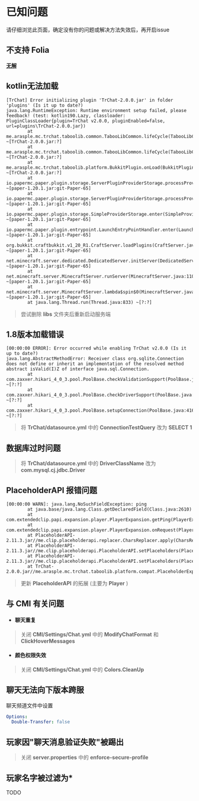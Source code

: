 # 已知问题

请仔细浏览此页面，确定没有你的问题或解决方法失效后，再开启issue

## 不支持 Folia

**[无解](https://github.com/TabooLib/taboolib/issues/317)**

## kotlin无法加载

```
[TrChat] Error initializing plugin 'TrChat-2.0.0.jar' in folder 'plugins' (Is it up to date?) 
java.lang.RuntimeException: Runtime environment setup failed, please feedback! (test: kotlin190.Lazy, classloader: PluginClassLoader{plugin=TrChat v2.0.0, pluginEnabled=false, url=plugins\TrChat-2.0.0.jar})         
        at me.arasple.mc.trchat.taboolib.common.TabooLibCommon.lifeCycle(TabooLibCommon.java:201) ~[TrChat-2.0.0.jar:?]         
        at me.arasple.mc.trchat.taboolib.common.TabooLibCommon.lifeCycle(TabooLibCommon.java:122) ~[TrChat-2.0.0.jar:?]         
        at me.arasple.mc.trchat.taboolib.platform.BukkitPlugin.onLoad(BukkitPlugin.java:87) ~[TrChat-2.0.0.jar:?]         
        at io.papermc.paper.plugin.storage.ServerPluginProviderStorage.processProvided(ServerPluginProviderStorage.java:59) ~[paper-1.20.1.jar:git-Paper-65]         
        at io.papermc.paper.plugin.storage.ServerPluginProviderStorage.processProvided(ServerPluginProviderStorage.java:18) ~[paper-1.20.1.jar:git-Paper-65]         
        at io.papermc.paper.plugin.storage.SimpleProviderStorage.enter(SimpleProviderStorage.java:40) ~[paper-1.20.1.jar:git-Paper-65]         
        at io.papermc.paper.plugin.entrypoint.LaunchEntryPointHandler.enter(LaunchEntryPointHandler.java:36) ~[paper-1.20.1.jar:git-Paper-65]         
        at org.bukkit.craftbukkit.v1_20_R1.CraftServer.loadPlugins(CraftServer.java:507) ~[paper-1.20.1.jar:git-Paper-65]         
        at net.minecraft.server.dedicated.DedicatedServer.initServer(DedicatedServer.java:273) ~[paper-1.20.1.jar:git-Paper-65]         
        at net.minecraft.server.MinecraftServer.runServer(MinecraftServer.java:1101) ~[paper-1.20.1.jar:git-Paper-65]         
        at net.minecraft.server.MinecraftServer.lambda$spin$0(MinecraftServer.java:318) ~[paper-1.20.1.jar:git-Paper-65]         
        at java.lang.Thread.run(Thread.java:833) ~[?:?]
```

> 尝试删除 **libs** 文件夹后重新启动服务端

## 1.8版本加载错误

```
[00:00:00 ERROR]: Error occurred while enabling TrChat v2.0.0 (Is it up to date?)
java.lang.AbstractMethodError: Receiver class org.sqlite.Connection does not define or inherit an implementation of the resolved method abstract isValid(I)Z of interface java.sql.Connection.
        at com.zaxxer.hikari_4_0_3.pool.PoolBase.checkValidationSupport(PoolBase.java:464) ~[?:?]
        at com.zaxxer.hikari_4_0_3.pool.PoolBase.checkDriverSupport(PoolBase.java:447) ~[?:?]
        at com.zaxxer.hikari_4_0_3.pool.PoolBase.setupConnection(PoolBase.java:416) ~[?:?]
```
> 将 **TrChat/datasource.yml** 中的 **ConnectionTestQuery** 改为 **SELECT 1**

## 数据库过时问题

> 将 **TrChat/datasource.yml** 中的 **DriverClassName** 改为 **com.mysql.cj.jdbc.Driver**

## PlaceholderAPI 报错问题

```
[00:00:00 WARN]: java.lang.NoSuchFieldException: ping
        at java.base/java.lang.Class.getDeclaredField(Class.java:2610)
        at com.extendedclip.papi.expansion.player.PlayerExpansion.getPing(PlayerExpansion.java:224)
        at com.extendedclip.papi.expansion.player.PlayerExpansion.onRequest(PlayerExpansion.java:184)
        at PlaceholderAPI-2.11.3.jar//me.clip.placeholderapi.replacer.CharsReplacer.apply(CharsReplacer.java:119)
        at PlaceholderAPI-2.11.3.jar//me.clip.placeholderapi.PlaceholderAPI.setPlaceholders(PlaceholderAPI.java:71)
        at PlaceholderAPI-2.11.3.jar//me.clip.placeholderapi.PlaceholderAPI.setPlaceholders(PlaceholderAPI.java:99)
        at TrChat-2.0.0.jar//me.arasple.mc.trchat.taboolib.platform.compat.PlaceholderExpansionKt.replacePlaceholder(PlaceholderExpansion.kt:21)
```

> 更新 **PlaceholderAPI** 的拓展 (主要为 **Player** )

## 与 CMI 有关问题

- #### 聊天重复

> 关闭 **CMI/Settings/Chat.yml** 中的 **ModifyChatFormat** 和 **ClickHoverMessages**

- #### 颜色权限失效

> 关闭 **CMI/Settings/Chat.yml** 中的 **Colors.CleanUp**

## 聊天无法向下版本跨服

聊天频道文件中设置

```yaml
Options:
  Double-Transfer: false
```

## 玩家因"聊天消息验证失败"被踢出

> 关闭 **server.properties** 中的 **enforce-secure-profile**

## 玩家名字被过滤为*

TODO